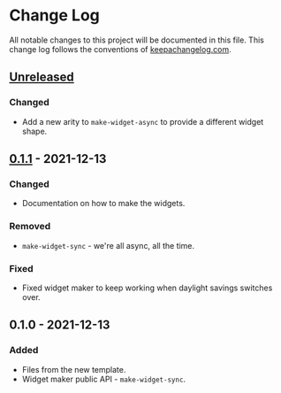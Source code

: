 # Change Log
All notable changes to this project will be documented in this file. This change log follows the conventions of [keepachangelog.com](http://keepachangelog.com/).

## [Unreleased]
### Changed
- Add a new arity to `make-widget-async` to provide a different widget shape.

## [0.1.1] - 2021-12-13
### Changed
- Documentation on how to make the widgets.

### Removed
- `make-widget-sync` - we're all async, all the time.

### Fixed
- Fixed widget maker to keep working when daylight savings switches over.

## 0.1.0 - 2021-12-13
### Added
- Files from the new template.
- Widget maker public API - `make-widget-sync`.

[Unreleased]: https://github.com/Day11/Day11.main/compare/0.1.1...HEAD
[0.1.1]: https://github.com/Day11/Day11.main/compare/0.1.0...0.1.1
